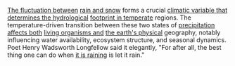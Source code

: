 
[The fluctuation between](1/2/1/2/1/2/1/_Fluctuation-Stability) [rain and snow](1/2/2/2/1/1/1/1/.Rain) forms a crucial [climatic variable that](1/3/2/3/2/_Rain-Snow%20Variation) [determines the hydrological](2/1/1/1/2/1/.Hydrology) [footprint in temperate](1/3/2/3/2/_Rain-Snow%20Variation) regions. The temperature-driven transition between these two states of [precipitation affects both](1/3/2/3/2/_Rain-Snow%20Variation) [living organisms and](1/3/1/3/1/2/.Organismic%20Biology) [the earth's physical](1/3/2/.Earth) geography, notably influencing water availability, ecosystem structure, and seasonal dynamics. Poet Henry Wadsworth Longfellow said it elegantly, "For after all, the best thing one can do when [it is raining](1/2/2/2/1/1/1/1/.Rain) is let it rain."